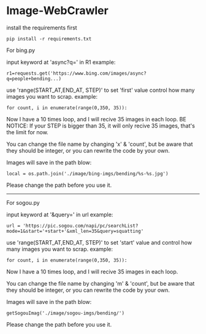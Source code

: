 # Image-WebCrawler

install the requirements first

```
pip install -r requirements.txt
```

For bing.py

input keyword at 'async?q=' in R1 
example:

```
r1=requests.get('https://www.bing.com/images/async?q=people+bending...)
```

use 'range(START_AT,END_AT, STEP)' to set 'first' value control how many images you want to scrap.
example:
```
for count, i in enumerate(range(0,350, 35)):
```
Now I have a 10 times loop, and I will recive 35 images in each loop.
BE NOTICE: If your STEP is bigger than 35, it will only recive 35 images, that's the limit for now.

You can change the file name by changing 'x' & 'count', but be aware that they should be integer, or you can rewrite the code by your own.

Images will save in the path blow:
```
local = os.path.join('./image/bing-imgs/bending/%s-%s.jpg')
```
Please change the path before you use it.

----


For sogou.py

input keyword at '&query=' in url
example:

```
url = 'https://pic.sogou.com/napi/pc/searchList?mode=1&start='+start+'&xml_len=35&query=squatting'
```

use 'range(START_AT,END_AT, STEP)' to set 'start' value and control how many images you want to scrap.
example:
```
for count, i in enumerate(range(0,350, 35)):
```
Now I have a 10 times loop, and I will recive 35 images in each loop.


You can change the file name by changing 'm' & 'count', but be aware that they should be integer, or you can rewrite the code by your own.

Images will save in the path blow:
```
getSogouImag('./image/sogou-imgs/bending/')
```
Please change the path before you use it.
